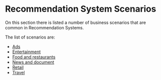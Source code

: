 # Recommendation System Scenarios

On this section there is listed a number of business scenarios that are common in Recommendation Systems.

The list of scenarios are:

* [Ads](ads)
* [Entertainment](entertainment)
* [Food and restaurants](food_and_restaurants)
* [News and document]()
* [Retail](retail)
* [Travel](travel)





